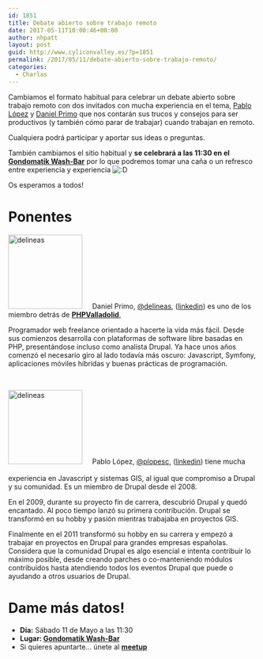 ```yaml
---
id: 1851
title: Debate abierto sobre trabajo remoto
date: 2017-05-11T10:00:46+00:00
author: nhpatt
layout: post
guid: http://www.cyliconvalley.es/?p=1851
permalink: /2017/05/11/debate-abierto-sobre-trabajo-remoto/
categories:
  - Charlas
---
```

Cambiamos el formato habitual para celebrar un debate abierto sobre trabajo remoto con dos invitados con mucha experiencia en el tema, [Pablo López](https://twitter.com/plopesc) y [Daniel Primo](https://twitter.com/delineas) que nos contarán sus trucos y consejos para ser productivos (y también cómo parar de trabajar) cuando trabajan en remoto.

Cualquiera podrá participar y aportar sus ideas o preguntas.

También cambiamos el sitio habitual y **se celebrará a las 11:30 en el [Gondomatik Wash-Bar](https://www.facebook.com/gondomatik/)** por lo que podremos tomar una caña o un refresco entre experiencia y experiencia <img src="http://www.cyliconvalley.es/wp-includes/images/smilies/icon_biggrin.gif" alt=":D" class="wp-smiley" />

Os esperamos a todos!

# Ponentes

<img class="alignleft wp-image-1566" style="margin-right: 20px;" src="http://www.cyliconvalley.es/wp-content/uploads/2015/05/delineas.jpeg" alt="delineas" width="150" />Daniel Primo, <a href="https://twitter.com/delineas" target="_blank">@delineas</a>, (<a href="https://es.linkedin.com/in/danielprimo" target="_blank">linkedin</a>) es uno de los miembro detrás de <a href="https://twitter.com/php_vll?lang=en" target="_blank"><strong>PHPValladolid</strong></a>,

Programador web freelance orientado a hacerte la vida más fácil. Desde sus comienzos desarrolla con plataformas de software libre basadas en PHP, presentándose incluso como analista Drupal. Ya hace unos años comenzó el necesario giro al lado todavía más oscuro: Javascript, Symfony, aplicaciones móviles híbridas y buenas prácticas de programación.

&nbsp;

<img class="alignleft wp-image-1566" style="margin-right: 20px; margin-bottom: 20px;" src="http://www.cyliconvalley.es/wp-content/uploads/2017/05/picture-290-1473442774.jpg" alt="delineas" width="150" />Pablo López, <a href="https://twitter.com/plopesc" target="_blank">@plopesc</a>, (<a href="https://www.linkedin.com/in/plopesc" target="_blank">linkedin</a>) tiene mucha experiencia en Javascript y sistemas GIS, al igual que compromiso a Drupal y su comunidad. Es un miembro de Drupal desde el 2008.

En el 2009, durante su proyecto fin de carrera, descubrió Drupal y quedó encantado. Al poco tiempo lanzó su primera contribución. Drupal se transformó en su hobby y pasión mientras trabajaba en proyectos GIS.

Finalmente en el 2011 transformó su hobby en su carrera y empezó a trabajar en proyectos en Drupal para grandes empresas españolas. Considera que la comunidad Drupal es algo esencial e intenta contribuir lo máximo posible, desde creando parches o co-manteniendo módulos contribuidos hasta atendiendo todos los eventos Drupal que puede o ayudando a otros usuarios de Drupal.

# Dame más datos!

  * **Día:** Sábado 11 de Mayo a las 11:30
  * **Lugar: [Gondomatik Wash-Bar](https://www.facebook.com/gondomatik/)**
  * Si quieres apuntarte… únete al **<a href="https://www.meetup.com/es-ES/Cylicon-Valley/events/239593073/" target="_blank">meetup</a>**
